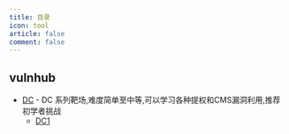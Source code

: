 ```yaml
---
title: 目录
icon: tool
article: false
comment: false
---
```

## vulnhub
- [DC](dc1.md) - DC 系列靶场,难度简单至中等,可以学习各种提权和CMS漏洞利用,推荐初学者挑战
  - [DC1](dc1.md)

